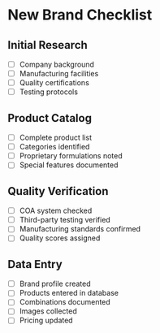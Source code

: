 # New Brand Checklist

## Initial Research
- [ ] Company background
- [ ] Manufacturing facilities
- [ ] Quality certifications
- [ ] Testing protocols

## Product Catalog
- [ ] Complete product list
- [ ] Categories identified
- [ ] Proprietary formulations noted
- [ ] Special features documented

## Quality Verification
- [ ] COA system checked
- [ ] Third-party testing verified
- [ ] Manufacturing standards confirmed
- [ ] Quality scores assigned

## Data Entry
- [ ] Brand profile created
- [ ] Products entered in database
- [ ] Combinations documented
- [ ] Images collected
- [ ] Pricing updated